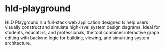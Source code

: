 # hld-playground
HLD Playground is a full-stack web application designed to help users visually construct and simulate high-level system design diagrams. Ideal for students, educators, and professionals, the tool combines interactive graph editing with backend logic for building, viewing, and simulating system architecture.
